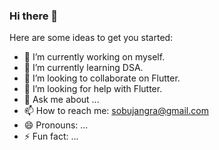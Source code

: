 ### Hi there 👋

<!--
**sobujangra/sobujangra** is a ✨ _special_ ✨ repository because its `README.md` (this file) appears on your GitHub profile.
-->
Here are some ideas to get you started:

- 🔭 I’m currently working on myself.
- 🌱 I’m currently learning DSA.
- 👯 I’m looking to collaborate on Flutter.
- 🤔 I’m looking for help with Flutter.
- 💬 Ask me about ...
- 📫 How to reach me: sobujangra@gmail.com
- 😄 Pronouns: ...
- ⚡ Fun fact: ...
